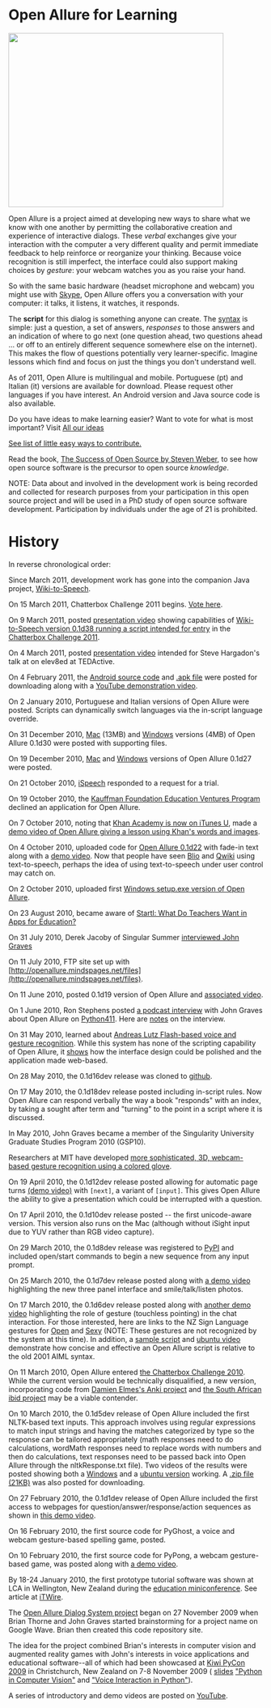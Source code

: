 # Open Allure for Learning #

<a href='http://www.youtube.com/watch?feature=player_embedded&v=4TqZhn_k0F4' target='_blank'><img src='http://img.youtube.com/vi/4TqZhn_k0F4/0.jpg' width='425' height=344 /></a>

Open Allure is a project aimed at developing new ways to share what we know with one another by permitting the collaborative creation and experience of interactive dialogs. These _verbal_ exchanges give your interaction with the computer a very different quality and permit immediate feedback to help reinforce or reorganize your thinking. Because voice recognition is still imperfect, the interface could also support making choices by _gesture_: your webcam watches you as you raise your hand.

So with the same basic hardware (headset microphone and webcam) you might use with [Skype](http://www.skype.com), Open Allure offers you a conversation with your computer: it talks, it listens, it watches, it responds.

The **script** for this dialog is something anyone can create.  The [syntax](http://code.google.com/p/open-allure-ds/wiki/SeparateContentFileSyntax) is simple: just a question, a set of answers, _responses_ to those answers and an indication of where to go next (one question ahead, two questions ahead ... or off to an entirely different sequence somewhere else on the internet).  This makes the flow of questions potentially very learner-specific.  Imagine lessons which find and focus on just the things you don't understand well.

As of 2011, Open Allure is multilingual and mobile. Portuguese (pt) and Italian (it) versions are available for download. Please request other languages if you have interest. An Android version and Java source code is also available.

Do you have ideas to make learning easier?  Want to vote for what is most important?  Visit [All our ideas](http://www.allourideas.org/openallure)

[See list of little easy ways to contribute.](http://code.google.com/p/open-allure-ds/wiki/LittleEasyImprovement?ts=1272862130&updated=LittleEasyImprovement)

Read the book, [The Success of Open Source by Steven Weber](http://books.google.co.nz/books?id=ELieXMxR1h4C&dq=steven+weber+success+of+open+source&printsec=frontcover&source=bn&hl=en&ei=oh6JS-6MDcugkQWu8byQDw&sa=X&oi=book_result&ct=result&resnum=4&ved=0CBoQ6AEwAw#v=onepage&q=steven%20weber%20success%20of%20open%20source&f=false), to see how open source software is the precursor to open source _knowledge_.

NOTE: Data about and involved in the development work is being recorded and collected for research purposes from your participation in this open source project and will be used in a PhD study of open source software development. Participation by individuals under the age of 21 is prohibited.

# History #

In reverse chronological order:

Since March 2011, development work has gone into the companion Java project, [Wiki-to-Speech](http://code.google.com/p/wiki-to-speech/).

On 15 March 2011, Chatterbox Challenge 2011 begins. [Vote here](http://www.chatterboxchallenge.com/).

On 9 March 2011, posted <a href='http://bit.ly/WikiToSpeechChatterboxChallenge'>presentation video</a> showing capabilities of <a href='http://code.google.com/p/open-allure-ds/downloads/detail?name=Wiki-to-Speech-osx-0.1d38-for-Chatterbox-Challenge-2011.zip'>Wiki-to-Speech version 0.1d38 running a script intended for entry</a> in the <a href='http://www.chatterboxchallenge.com'>Chatterbox Challenge 2011</a>.


On 4 March 2011, posted <a href='http://bit.ly/TEDActiveWikiToSpeech'>presentation video</a> intended for Steve Hargadon's talk at on elev8ed at TEDActive.

On 4 February 2011, the <a href='http://open-allure-ds.googlecode.com/files/WikiToSpeech.zip'>Android source code</a> and <a href='http://open-allure-ds.googlecode.com/files/WikiToSpeech.apk'>.apk file</a> were posted for downloading along with a [YouTube demonstration video](http://www.youtube.com/watch?v=HgtREvCZMtg).

On 2 January 2010, Portuguese and Italian versions of Open Allure were posted.  Scripts can dynamically switch languages via the in-script language override.

On 31 December 2010, <a href='http://open-allure-ds.googlecode.com/files/openallure-osx-0.1d30.zip'>Mac</a> (13MB) and <a href='http://open-allure-ds.googlecode.com/files/openallure-win-0.1d30.exe'>Windows</a> versions (4MB) of Open Allure 0.1d30 were posted with supporting files.

On 19 December 2010, <a href='http://open-allure-ds.googlecode.com/files/openallure-osx-0.1d27.zip'>Mac</a> and <a href='http://open-allure-ds.googlecode.com/files/openallure-win-0.1d27.exe'>Windows</a> versions of Open Allure 0.1d27 were posted.

On 21 October 2010, <a href='http://www.ispeech.org/'>iSpeech</a> responded to a request for a trial.

On 19 October 2010, the <a href='http://www.kauffman.org/newsroom/kauffman-labs-for-enterprise-creation-seeks-education-founders.aspx'>Kauffman Foundation Education Ventures Program</a> declined an application for Open Allure.

On 7 October 2010, noting that <a href='http://newmusic.itunes.com/redir/cbx-cgi.do?v=2&la=en&lc=&a=R2H5Xxsrc7WoTUg20Bb%2B5II%2BsoCBW9G3Pjiftg1Cr9u6vg5It2pZOnFPWOsg2MxOdcfu86GFZmBA3s9p3jMZ1O%2B73O52JIjuLcUcOsLFpKvZPsUHN4G0L6%2F6IBLkgNUaa8NuS0B%2BER5AzNGytH3mlfrKpJpa3N6W9g6tC43lAII%3D'>Khan Academy is now on iTunes U</a>, made a <a href='http://www.youtube.com/watch?v=dDhl7V40RmI'>demo video of Open Allure giving a lesson using Khan's words and images</a>.

On 4 October 2010, uploaded code for <a href='http://code.google.com/p/open-allure-ds/downloads/detail?name=openallure-0.1d22.zip&can=2&q='>Open Allure 0.1d22</a> with fade-in text along with a <a href='http://www.youtube.com/watch?v=TT0NrHGNq2k'>demo video</a>.  Now that people have seen <a href='http://www.blio.com/'>Blio</a> and <a href='http://vimeo.com/15444551'>Qwiki</a> using text-to-speech, perhaps the idea of using text-to-speech under user control may catch on.

On 2 October 2010, uploaded first <a href='http://code.google.com/p/open-allure-ds/downloads/detail?name=setup-0.1d20.exe'>Windows setup.exe version of Open Allure</a>.

On 23 August 2010, became aware of <a href='http://startl.org/2010/08/15/what-do-teachers-want-in-apps-for-education/'>Startl: What Do Teachers Want in Apps for Education?</a>

On 31 July 2010, Derek Jacoby of Singular Summer <a href='http://biobit.ca/?p=69'>interviewed John Graves</a>

On 11 July 2010, FTP site set up with [http://openallure.mindspages.net/files](http://openallure.mindspages.net/files).

On 11 June 2010, posted 0.1d19 version of Open Allure and [associated video](http://www.youtube.com/watch?v=iHxca87JDz0).

On 1 June 2010, Ron Stephens posted [a podcast interview](http://media.libsyn.com/media/awaretek/Python411_20100531_OpenAllure.mp3) with John Graves about Open Allure on [Python411](http://www.awaretek.com/python/).  Here are [notes](http://wiki.github.com/jg1141/Open-Allure-DS/python411-interview-with-john-graves) on the interview.

On 31 May 2010, learned about [Andreas Lutz Flash-based voice and gesture recognition](http://www.andreaslutz.com/). While this system has none of the scripting capability of Open Allure, it [shows](http://vimeo.com/7095188) how the interface design could be polished and the application made web-based.

On 28 May 2010, the 0.1d16dev release was cloned to [github](http://github.com/jg1141/Open-Allure-DS).

On 17 May 2010, the 0.1d18dev release posted including in-script rules. Now Open Allure can respond verbally the way a book "responds" with an index, by taking a sought after term and "turning" to the point in a script where it is discussed.

In May 2010, John Graves became a member of the Singularity University Graduate Studies Program 2010 (GSP10).

Researchers at MIT have developed [more sophisticated, 3D, webcam-based gesture recognition using a colored glove](http://link.brightcove.com/services/player/bcpid36804639001?bctid=86656499001).

On 19 April 2010, the 0.1d12dev release posted allowing for automatic page turns [(demo video)](http://www.youtube.com/watch?v=22nerA6ZUIA) with `[next]`, a variant of `[input]`.  This gives Open Allure the ability to give a presentation which could be interrupted with a question.

On 17 April 2010, the 0.1d10dev release posted -- the first unicode-aware version. This version also runs on the Mac (although without iSight input due to YUV rather than RGB video capture).

On 29 March 2010, the 0.1d8dev release was registered to [PyPI](http://pypi.python.org/pypi/openallure/0.1d8) and included open/start commands to begin a new sequence from any input prompt.

On 25 March 2010, the 0.1d7dev release posted along with [a demo video](http://www.youtube.com/watch?v=Dqjli3dSYqE) highlighting the new three panel interface and smile/talk/listen photos.

On 17 March 2010, the 0.1d6dev release posted along with [another demo video](http://www.youtube.com/watch?v=OTT7s3151Pc) highlighting the role of gesture (touchless pointing) in the chat interaction.  For those interested, here are links to the NZ Sign Language gestures for [Open](http://homepages.ecs.vuw.ac.nz/~pondy/nzsl/pages/U208.html?searchword=open) and [Sexy](http://homepages.ecs.vuw.ac.nz/~pondy/nzsl/pages/U1091.html) (NOTE: These gestures are not recognized by the system at this time). In addition, a [sample script](http://code.google.com/p/open-allure-ds/wiki/TuringTxt) and [ubuntu video](http://www.youtube.com/watch?v=MyPG1f17_gE) demonstrate how concise and effective an Open Allure script is relative to the old 2001 AIML syntax.

On 11 March 2010, Open Allure entered [the Chatterbox Challenge 2010](http://www.chatterboxchallenge.com/bots_dir.php). While the current version would be technically disqualified, a new version, incorporating code from [Damien Elmes's Anki project](http://ichi2.net/anki/index.html) and [the South African ibid project](http://blog.launchpad.net/projects/ibid-chat-bot) may be a viable contender.

On 10 March 2010, the 0.1d5dev release of Open Allure included the first NLTK-based text inputs. This approach involves using regular expressions to match input strings and having the matches categorized by type so the response can be tailored appropriately (math responses need to do calculations, wordMath responses need to replace words with numbers and then do calculations, text responses need to be passed back into Open Allure through the nltkResponse.txt file).  Two videos of the results were posted showing both a [Windows](http://www.youtube.com/watch?v=_M8kllSJZpg) and a [ubuntu version](http://www.youtube.com/watch?v=h6QGV1XFph4) working. A [.zip file (21KB)](http://open-allure-ds.googlecode.com/files/openallure-0.1d5.zip) was also posted for downloading.

On 27 February 2010, the 0.1d1dev release of Open Allure included the first access to webpages for question/answer/response/action sequences as shown in [this demo video](http://www.youtube.com/watch?v=FFIG21l1Sww).

On 16 February 2010, the first source code for PyGhost, a voice and webcam gesture-based spelling game, posted.

On 10 February 2010, the first source code for PyPong, a webcam gesture-based game, was posted along with [a demo video](http://www.youtube.com/watch?v=3Q2UzF29qsk).

By 18-24 January 2010, the first prototype tutorial software was shown
at LCA in Wellington, New Zealand during the [education miniconference](http://www.lca2010.org.nz/wiki/Education_talk_3d). See article at [iTWire](http://www.itwire.com/opinion-and-analysis/open-sauce/36617-learning-with-the-computer-using-open-source).

The [Open Allure Dialog System project](http://openallureds.org) began
on 27 November 2009 when Brian Thorne and John Graves started
brainstorming for a project name on Google Wave.  Brian then created
this code repository site.

The idea for the project combined Brian's interests in computer vision
and augmented reality games with John's interests in voice
applications and educational software--all of which had been showcased
at [Kiwi PyCon 2009](http://nz.pycon.org/) in Christchurch, New Zealand on 7-8 November 2009
( [slides](http://www.slideshare.net/tag/kiwipycon)
["Python in Computer Vision"](http://www.slideshare.net/hardbyte/python-in-computer-vision) and ["Voice Interaction in Python"](http://www.slideshare.net/tag/kiwipycon)).

A series of introductory and demo videos are posted on [YouTube](http://bit.ly/openallure).


